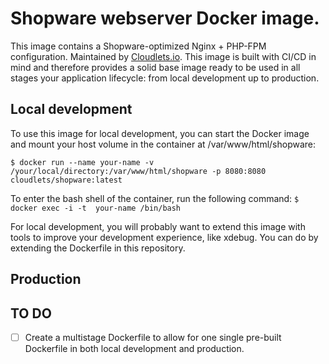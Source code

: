 # Shopware webserver Docker image.
This image contains a Shopware-optimized Nginx + PHP-FPM configuration. Maintained by [Cloudlets.io](https://cloudlets.io). This image is built with CI/CD in mind and therefore provides a solid base image ready to be used in all stages your application lifecycle: from local development up to production. 

## Local development
To use this image for local development, you can start the Docker image and mount your host volume in the container at /var/www/html/shopware:

```$ docker run --name your-name -v /your/local/directory:/var/www/html/shopware -p 8080:8080 cloudlets/shopware:latest```

To enter the bash shell of the container, run the following command:
```$ docker exec -i -t  your-name /bin/bash```

For local development, you will probably want to extend this image with tools to improve your development experience, like xdebug. You can do by extending the Dockerfile in this repository.

## Production

## TO DO
- [ ] Create a multistage Dockerfile to allow for one single pre-built Dockerfile in both local development and production.
